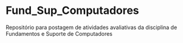 # Fund_Sup_Computadores
Repositório para postagem de atividades avaliativas da disciplina de Fundamentos e Suporte de Computadores
